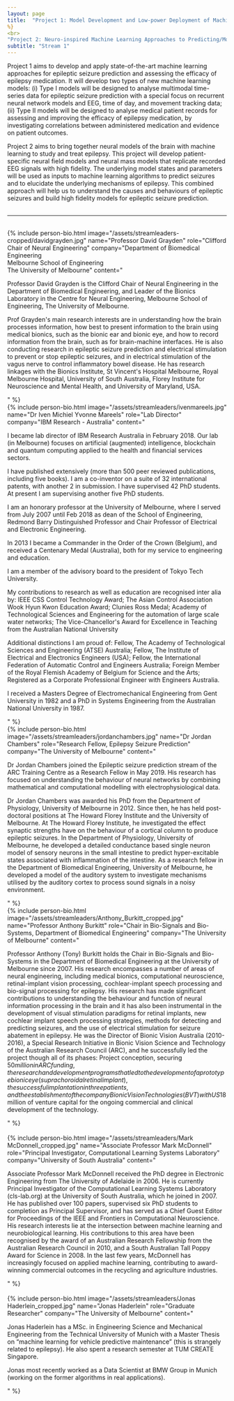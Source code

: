 ```yaml
---
layout: page
title:  "Project 1: Model Development and Low-power Deployment of Machine Learning for Epileptic Seizure Prediction</p>"
%}
<br>
"Project 2: Neuro-inspired Machine Learning Approaches to Predicting/Modelling Epilepsy"
subtitle: "Stream 1"
---
```

Project 1 aims to develop and apply state-of-the-art machine learning approaches for epileptic seizure prediction and assessing the efficacy of epilepsy medication.  It will develop two types of new machine learning models: (i) Type I models will be designed to analyse multimodal time-series data for epileptic seizure prediction with a special focus on recurrent neural network models and EEG, time of day, and movement tracking data; (ii) Type II models will be designed to analyse medical patient records for assessing and improving the efficacy of epilepsy medication, by investigating correlations between administered medication and evidence on patient outcomes.

Project 2 aims to bring together neural models of the brain with machine learning to study and treat epilepsy. This project will develop patient-specific neural field models and neural mass models that replicate recorded EEG signals with high fidelity. The underlying model states and parameters will be used as inputs to machine learning algorithms to predict seizures and to elucidate the underlying mechanisms of epilepsy. This combined approach will help us to understand the causes and behaviours of epileptic seizures and build high fidelity models for epileptic seizure prediction.
<br><br>
<hr>
<br>
{% include person-bio.html
image="/assets/streamleaders-cropped/davidgrayden.jpg"
name="Professor David Grayden"
role="Clifford Chair of Neural Engineering"
company="Department of Biomedical Engineering<br>Melbourne School of Engineering<br>The University of Melbourne"
content="<p>Professor David Grayden is the Clifford Chair of Neural Engineering in the Department of Biomedical Engineering, and Leader of the Bionics Laboratory in the Centre for Neural Engineering, Melbourne School of Engineering, The University of Melbourne.</p>
<p>Prof Grayden&#39;s main research interests are in understanding how the brain processes information, how best to present information to the brain using medical bionics, such as the bionic ear and bionic eye, and how to record information from the brain, such as for brain-machine interfaces. He is also conducting research in epileptic seizure prediction and electrical stimulation to prevent or stop epileptic seizures, and in electrical stimulation of the vagus nerve to control inflammatory bowel disease. He has research linkages with the Bionics Institute, St Vincent&#39;s Hospital Melbourne, Royal Melbourne Hospital, University of South Australia, Florey Institute for Neuroscience and Mental Health, and University of Maryland, USA.</p>"
%}
<br>
{% include person-bio.html
image="/assets/streamleaders/ivenmareels.jpg"
name="Dr Iven Michiel Yvonne Mareels"
role="Lab Director"
company="IBM Research - Australia"
content="<p>I became lab director of IBM Research Australia in February 2018. Our lab (in Melbourne) focuses on artificial (augmented) intelligence, blockchain and quantum computing applied to the health and financial services sectors.</p><p>I have published extensively (more than 500 peer reviewed publications, including five books). I am a co-inventor on a suite of 32 international patents, with another 2 in submission. I have supervised 42 PhD students. At present I am supervising another five PhD students.</p><p>I am an honorary professor at the University of Melbourne, where I served from July 2007 until Feb 2018 as dean of the School of Engineering, Redmond Barry Distinguished Professor and Chair Professor of Electrical and Electronic Engineering.</p><p>In 2013 I became a Commander in the Order of the Crown (Belgium), and received a Centenary Medal (Australia), both for my service to engineering and education.</p><p>I am a member of the advisory board to the president of Tokyo Tech University.</p><p>My contributions to research as well as education are recognised inter alia by: IEEE CSS Control Technology Award; The Asian Control Association Wook Hyun Kwon Education Award; Clunies Ross Medal; Academy of Technological Sciences and Engineering for the automation of large scale water networks; The Vice-Chancellor's Award for Excellence in Teaching from the Australian National University</p><p>Additional distinctions I am proud of: Fellow, The Academy of Technological Sciences and Engineering (ATSE) Australia; Fellow, The Institute of Electrical and Electronics Engineers (USA); Fellow, the International Federation of Automatic Control and Engineers Australia; Foreign Member of the Royal Flemish Academy of Belgium for Science and the Arts; Registered as a Corporate Professional Engineer with Engineers Australia.</p><p>I received a Masters Degree of Electromechanical Engineering from Gent University in 1982 and a PhD in Systems Engineering from the Australian National University in 1987.</p>"
%}
<br>
{% include person-bio.html
image="/assets/streamleaders/jordanchambers.jpg"
name="Dr Jordan Chambers"
role="Research Fellow, Epilepsy Seizure Prediction"
company="The University of Melbourne"
content="<p>Dr Jordan Chambers joined the Epileptic seizure prediction stream of the ARC Training Centre as a Research Fellow in May 2019. His research has focused on understanding the behaviour of neural networks by combining mathematical and computational modelling with electrophysiological data.</p><p>
  
Dr Jordan Chambers was awarded his PhD from the Department of Physiology, University of Melbourne in 2012. Since then, he has held post-doctoral positions at The Howard Florey Institute and the University of Melbourne. At The Howard Florey Institute, he investigated the effect synaptic strengths have on the behaviour of a cortical column to produce epileptic seizures. In the Department of Physiology, University of Melbourne, he developed a detailed conductance based single neuron model of sensory neurons in the small intestine to predict hyper-excitable states associated with inflammation of the intestine. As a research fellow in the Department of Biomedical Engineering, University of Melbourne, he developed a model of the auditory system to investigate mechanisms utilised by the auditory cortex to process sound signals in a noisy environment.</p>"
%}
<br>
{% include person-bio.html
image="/assets/streamleaders/Anthony_Burkitt_cropped.jpg"
name="Professor Anthony Burkitt"
role="Chair in Bio-Signals and Bio-Systems, Department of Biomedical Engineering"
company="The University of Melbourne"
content="<p>Professor Anthony (Tony) Burkitt holds the Chair in Bio-Signals and Bio-Systems in the Department of Biomedical Engineering at the University of Melbourne since 2007. His research encompasses a number of areas of neural engineering, including medical bionics, computational neuroscience, retinal-implant vision processing, cochlear-implant speech processing and bio-signal processing for epilepsy. His research has made significant contributions to understanding the behaviour and function of neural information processing in the brain and it has also been instrumental in the development of visual stimulation paradigms for retinal implants, new cochlear implant speech processing strategies, methods for detecting and predicting seizures, and the use of electrical stimulation for seizure abatement in epilepsy. He was the Director of Bionic Vision Australia (2010-2016), a Special Research Initiative in Bionic Vision Science and Technology of the Australian Research Council (ARC), and he successfully led the project though all of its phases: Project conception, securing $50million in ARC funding, the research and development programs that led to the development of a prototype bionic eye (suprachoroidal retinal implant), the successful implantation in three patients, and the establishment of the company Bionic Vision Technologies (BVT) with US$18million of venture capital for the ongoing commercial and clinical development of the technology.</p>"
%}
<br><br>
{% include person-bio.html
image="/assets/streamleaders/Mark McDonnell_cropped.jpg"
name="Associate Professor Mark McDonnell"
role="Principal Investigator, Computational Learning Systems Laboratory"
company="University of South Australia"
content="<p>Associate Professor Mark McDonnell received the PhD degree in Electronic Engineering from The University of Adelaide in 2006. He is currently Principal Investigator of the Computational Learning Systems Laboratory (cls-lab.org) at the University of South Australia, which he joined in 2007. He has published over 100 papers, supervised six PhD students to completion as Principal Supervisor, and has served as a Chief Guest Editor for Proceedings of the IEEE and Frontiers in Computational Neuroscience. His research interests lie at the intersection between machine learning and neurobiological learning. His contributions to this area have been recognised by the award of an Australian Research Fellowship from the Australian Research Council in 2010, and a South Australian Tall Poppy Award for Science in 2008. In the last few years, McDonnell has increasingly focused on applied machine learning, contributing to award-winning commercial outcomes in the recycling and agriculture industries.</p>"
%}
<br><br>
{% include person-bio.html
image="/assets/streamleaders/Jonas Haderlein_cropped.jpg"
name="Jonas Haderlein"
role="Graduate Researcher"
company="The University of Melbourne"
content="<p>Jonas Haderlein has a MSc. in Engineering Science and Mechanical Engineering from the Technical University of Munich with a Master Thesis on “machine learning for vehicle predictive maintenance” (this is strangely related to epilepsy). He also spent a research semester at TUM CREATE Singapore.</p><p>
  
Jonas most recently worked as a Data Scientist at BMW Group in Munich (working on the former algorithms in real applications).</p>"
%}
<br>

